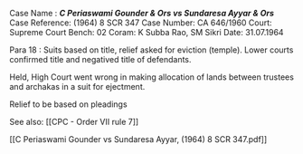 Case Name : ***C Periaswami Gounder & Ors vs Sundaresa Ayyar & Ors***
Case Reference: (1964) 8 SCR 347
Case Number: CA 646/1960
Court: Supreme Court
Bench: 02
Coram: K Subba Rao, SM Sikri
Date: 31.07.1964

Para 18 : Suits based on title, relief asked for eviction (temple). Lower courts confirmed title and negatived title of defendants.

Held, High Court went wrong in making allocation of lands between trustees and archakas in a suit for ejectment. 

Relief to be based on pleadings


See also:
[[CPC - Order VII rule 7]] 

[[C Periaswami Gounder vs Sundaresa Ayyar, (1964) 8 SCR 347.pdf]]
